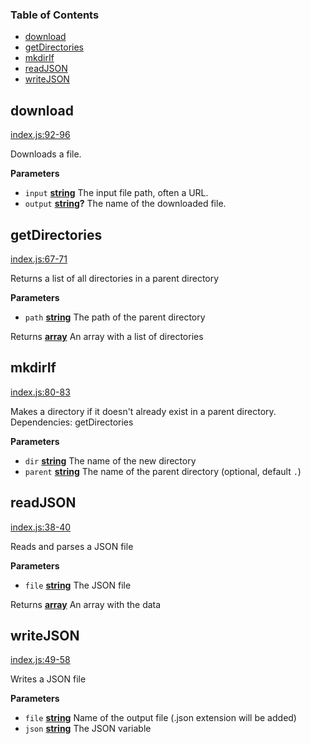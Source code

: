 <!-- Generated by documentation.js. Update this documentation by updating the source code. -->

### Table of Contents

-   [download](#download)
-   [getDirectories](#getdirectories)
-   [mkdirIf](#mkdirif)
-   [readJSON](#readjson)
-   [writeJSON](#writejson)

## download

[index.js:92-96](https://github.com/HarryStevens/fsz/blob/9d57821ceba7dbe305865dda06d6d6d8dab3b116/index.js#L92-L96 "Source code on GitHub")

Downloads a file.

**Parameters**

-   `input` **[string](https://developer.mozilla.org/en-US/docs/Web/JavaScript/Reference/Global_Objects/String)** The input file path, often a URL.
-   `output` **[string](https://developer.mozilla.org/en-US/docs/Web/JavaScript/Reference/Global_Objects/String)?** The name of the downloaded file.

## getDirectories

[index.js:67-71](https://github.com/HarryStevens/fsz/blob/9d57821ceba7dbe305865dda06d6d6d8dab3b116/index.js#L67-L71 "Source code on GitHub")

Returns a list of all directories in a parent directory

**Parameters**

-   `path` **[string](https://developer.mozilla.org/en-US/docs/Web/JavaScript/Reference/Global_Objects/String)** The path of the parent directory

Returns **[array](https://developer.mozilla.org/en-US/docs/Web/JavaScript/Reference/Global_Objects/Array)** An array with a list of directories

## mkdirIf

[index.js:80-83](https://github.com/HarryStevens/fsz/blob/9d57821ceba7dbe305865dda06d6d6d8dab3b116/index.js#L80-L83 "Source code on GitHub")

Makes a directory if it doesn't already exist in a parent directory. Dependencies: getDirectories

**Parameters**

-   `dir` **[string](https://developer.mozilla.org/en-US/docs/Web/JavaScript/Reference/Global_Objects/String)** The name of the new directory
-   `parent` **[string](https://developer.mozilla.org/en-US/docs/Web/JavaScript/Reference/Global_Objects/String)** The name of the parent directory (optional, default `.`)

## readJSON

[index.js:38-40](https://github.com/HarryStevens/fsz/blob/9d57821ceba7dbe305865dda06d6d6d8dab3b116/index.js#L38-L40 "Source code on GitHub")

Reads and parses a JSON file

**Parameters**

-   `file` **[string](https://developer.mozilla.org/en-US/docs/Web/JavaScript/Reference/Global_Objects/String)** The JSON file

Returns **[array](https://developer.mozilla.org/en-US/docs/Web/JavaScript/Reference/Global_Objects/Array)** An array with the data

## writeJSON

[index.js:49-58](https://github.com/HarryStevens/fsz/blob/9d57821ceba7dbe305865dda06d6d6d8dab3b116/index.js#L49-L58 "Source code on GitHub")

Writes a JSON file

**Parameters**

-   `file` **[string](https://developer.mozilla.org/en-US/docs/Web/JavaScript/Reference/Global_Objects/String)** Name of the output file (.json extension will be added)
-   `json` **[string](https://developer.mozilla.org/en-US/docs/Web/JavaScript/Reference/Global_Objects/String)** The JSON variable
